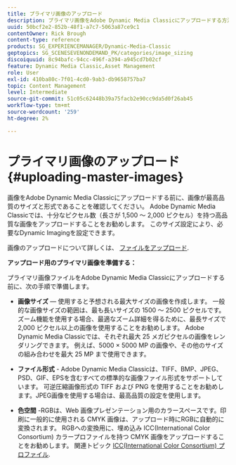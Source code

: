 ```yaml
---
title: プライマリ画像のアップロード
description: プライマリ画像をAdobe Dynamic Media Classicにアップロードする方法を説明します。
uuid: 50bcf2e2-852b-48f1-a7c7-5063a87ce9c1
contentOwner: Rick Brough
content-type: reference
products: SG_EXPERIENCEMANAGER/Dynamic-Media-Classic
geptopics: SG_SCENESEVENONDEMAND_PK/categories/image_sizing
discoiquuid: 8c94bafc-94cc-496f-a394-a945cd7b02cf
feature: Dynamic Media Classic,Asset Management
role: User
exl-id: 410ba80c-7f01-4cd0-9ab3-db9658757ba7
topic: Content Management
level: Intermediate
source-git-commit: 51c05c62448b39a75facb2e90cc9da5d0f26ab45
workflow-type: tm+mt
source-wordcount: '259'
ht-degree: 2%

---
```


# プライマリ画像のアップロード{#uploading-master-images}

画像をAdobe Dynamic Media Classicにアップロードする前に、画像が最高品質のサイズと形式であることを確認してください。 Adobe Dynamic Media Classicでは、十分なピクセル数（長さが 1,500 ～ 2,000 ピクセル）を持つ高品質な画像をアップロードすることをお勧めします。 このサイズ設定により、必要なDynamic Imagingを設定できます。

画像のアップロードについて詳しくは、 [ファイルをアップロード](uploading-files.md#uploading_files).

**アップロード用のプライマリ画像を準備する：**

プライマリ画像ファイルをAdobe Dynamic Media Classicにアップロードする前に、次の手順で準備します。

* **画像サイズ**  — 使用すると予想される最大サイズの画像を作成します。 一般的な画像サイズの範囲は、最も長いサイズの 1500 ～ 2500 ピクセルです。 ズーム機能を使用する場合、最適なズーム詳細を得るために、最長サイズで 2,000 ピクセル以上の画像を使用することをお勧めします。 Adobe Dynamic Media Classicでは、それぞれ最大 25 メガピクセルの画像をレンダリングできます。 例えば、5000 × 5000 MP の画像や、その他のサイズの組み合わせを最大 25 MP まで使用できます。

* **ファイル形式** - Adobe Dynamic Media Classicは、TIFF、BMP、JPEG、PSD、GIF、EPSを含むすべての標準的な画像ファイル形式をサポートしています。 可逆圧縮画像形式の TIFF および PNG を使用することをお勧めします。JPEG画像を使用する場合は、最高品質の設定を使用します。

* **色空間** -RGBは、Web 画像プレゼンテーション用のカラースペースです。印刷に一般的に使用される CMYK 画像は、アップロード時にRGBに自動的に変換されます。 RGBへの変換用に、埋め込み ICC(International Color Consortium) カラープロファイルを持つ CMYK 画像をアップロードすることをお勧めします。 関連トピック [ICC(International Color Consortium) プロファイル](/help/using/icc-profiles.md).
